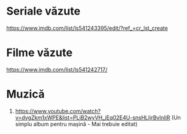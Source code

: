 # Seriale văzute  
  https://www.imdb.com/list/ls541243395/edit/?ref_=cr_lst_create  
# Filme văzute  
  https://www.imdb.com/list/ls541242717/
# Muzică    
  1. https://www.youtube.com/watch?v=dvgZkm1xWPE&list=PLiB2wyVH_iEq02E4U-snsHLIjrBvlnIjR  (Un simplu album pentru mașină - Mai trebuie editat)
